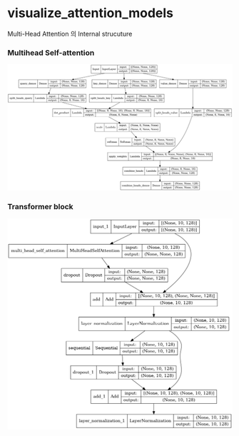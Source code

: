 # visualize_attention_models

Multi-Head Attention 의 Internal strucuture 

### Multihead Self-attention
<img src='images/mhsa_internal.png' width=800px />

### Transformer block
<img src='images/transformer_block.png' width=800px />
